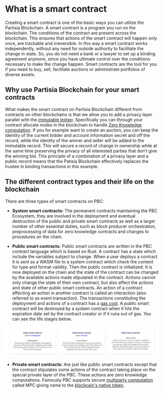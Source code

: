 # What is a smart contract

Creating a smart contract is one of the basic ways you can utilize the Partisia Blockchain. A smart contract is a program you run on the blockchain. The conditions of the contract are present across the blockchain. This ensures that actions of the smart contract will happen only once, are trackable and irreversible. In this way a smart contract works independently, without any need for outside authority to facilitate the change in state. So, you do not need a bank or a lawyer to set up a binding agreement anymore, since you have ultimate control over the conditions necessary to make the change happen. Smart contracts are the tool for you if you need to buy, sell, facilitate auctions or administrate portfolios of diverse assets.

## Why use Partisia Blockchain for your smart contracts

What makes the smart contract on Partisia Blockchain different from contracts on other blockchains is that we allow you to add a privacy layer parallel with the [immutable ledger](/docs/PBCFundamentals/dictionary.md#pbc-ledger). Specifically you can through your contract allocate nodes in the blockchain to handle [Zero Knowledge computation](/docs/PBCFundamentals/dictionary.md#mpc). If you for example want to create an auction, you can keep the identity of the current bidder and account information secret and off the record, while the identity of the winner and seller will be added to the immutable record. This will secure a record of change in ownership while at the same time preserving the privacy of all interested parties that don’t give the winning bid. This principle of a combination of a privacy layer and a public record means that the Patisia Blockchain effectively replaces the trustee in binding transactions in this example.

## The different contract types and their life on the blockchain

There are three types of smart contracts on PBC:   

- **System smart contracts:** The permanent contracts maintaining the PBC Ecosystem, they are involved in the deployment and eventual destruction of the public and private smart contracts as well as a larger number of other essential duties, such as block producer orchestration, preprocessing of data for zero knowledge contracts and changes to procedures on the chain.   

- **Public smart contracts:**  Public smart contracts are written in the PBC contract language which is based on Rust. A contract has a state which include the variables subject to change. When a user deploys a contract it is sent as a WASM file to a system contract which check the content for type and format validity. Then the public contract is initialized. It is now deployed on the chain and the state of the contract can be changed by the available actions made stipulated in the contract. Actions cannot only change the state of their own contract, but also affect the actions and state of other public smart contracts. An action of a contract affecting an action in another contract is called an interaction (also referred to as event transaction). The transactions constituting the deployment and actions of a contract has a [gas cost](/docs/PBCFundamentals/byoc.md). A public smart contract will be destroyed by a system contract when it hits the expiration date set by the contract creator or if it runs out of gas. You can see the life stages below.   

![contract_life_stages](deployment2.png)

- **Private smart contracts:** Are just like public smart contracts except that the contract stipulates some actions of the contract taking place on the special private layer of the PBC. These actions are zero knowledge computations. Famously PBC supports secure [multiparty computation](/docs/PBCFundamentals/dictionary.md#mpc) called MPC giving name to the [blockcain's native token](/docs/PBCFundamentals/dictionary.md#mpc-token).  
